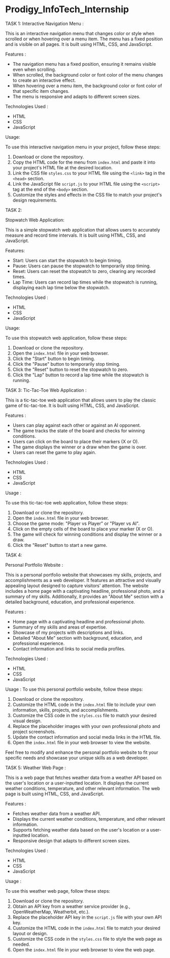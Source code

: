 # Prodigy_InfoTech_Internship
TASK 1:
 Interactive Navigation Menu :

This is an interactive navigation menu that changes color or style when scrolled or when hovering over a menu item. The menu has a fixed position and is visible on all pages. It is built using HTML, CSS, and JavaScript.

 Features :

- The navigation menu has a fixed position, ensuring it remains visible even when scrolling.
- When scrolled, the background color or font color of the menu changes to create an interactive effect.
- When hovering over a menu item, the background color or font color of that specific item changes.
- The menu is responsive and adapts to different screen sizes.

 Technologies Used :

- HTML
- CSS
- JavaScript

 Usage:

To use this interactive navigation menu in your project, follow these steps:

1. Download or clone the repository.
2. Copy the HTML code for the menu from `index.html` and paste it into your project's HTML file at the desired location.
3. Link the CSS file `styles.css` to your HTML file using the `<link>` tag in the `<head>` section.
4. Link the JavaScript file `script.js` to your HTML file using the `<script>` tag at the end of the `<body>` section.
5. Customize the styles and effects in the CSS file to match your project's design requirements.



TASK 2:

Stopwatch Web Application:

This is a simple stopwatch web application that allows users to accurately measure and record time intervals. It is built using HTML, CSS, and JavaScript.

Features:

- Start: Users can start the stopwatch to begin timing.
- Pause: Users can pause the stopwatch to temporarily stop timing.
- Reset: Users can reset the stopwatch to zero, clearing any recorded times.
- Lap Time: Users can record lap times while the stopwatch is running, displaying each lap time below the stopwatch.

Technologies Used :

- HTML
- CSS
- JavaScript

 Usage:

To use this stopwatch web application, follow these steps:

1. Download or clone the repository.
2. Open the `index.html` file in your web browser.
3. Click the "Start" button to begin timing.
4. Click the "Pause" button to temporarily stop timing.
5. Click the "Reset" button to reset the stopwatch to zero.
6. Click the "Lap" button to record a lap time while the stopwatch is running.

TASK 3:
 Tic-Tac-Toe Web Application :

This is a tic-tac-toe web application that allows users to play the classic game of tic-tac-toe. It is built using HTML, CSS, and JavaScript.

 Features :

- Users can play against each other or against an AI opponent.
- The game tracks the state of the board and checks for winning conditions.
- Users can click on the board to place their markers (X or O).
- The game displays the winner or a draw when the game is over.
- Users can reset the game to play again.

 Technologies Used :

- HTML
- CSS
- JavaScript

Usage :

To use this tic-tac-toe web application, follow these steps:

1. Download or clone the repository.
2. Open the `index.html` file in your web browser.
3. Choose the game mode: "Player vs Player" or "Player vs AI".
4. Click on the empty cells of the board to place your marker (X or O).
5. The game will check for winning conditions and display the winner or a draw.
6. Click the "Reset" button to start a new game.



TASK 4:

 Personal Portfolio Website :

This is a personal portfolio website that showcases my skills, projects, and accomplishments as a web developer. It features an attractive and visually appealing layout designed to capture visitors' attention. The website includes a home page with a captivating headline, professional photo, and a summary of my skills. Additionally, it provides an "About Me" section with a detailed background, education, and professional experience.

 Features :

- Home page with a captivating headline and professional photo.
- Summary of my skills and areas of expertise.
- Showcase of my projects with descriptions and links.
- Detailed "About Me" section with background, education, and professional experience.
- Contact information and links to social media profiles.

Technologies Used :

- HTML
- CSS
- JavaScript

 Usage :
To use this personal portfolio website, follow these steps:

1. Download or clone the repository.
2. Customize the HTML code in the `index.html` file to include your own information, skills, projects, and accomplishments.
3. Customize the CSS code in the `styles.css` file to match your desired visual design.
4. Replace the placeholder images with your own professional photo and project screenshots.
5. Update the contact information and social media links in the HTML file.
6. Open the `index.html` file in your web browser to view the website.



Feel free to modify and enhance the personal portfolio website to fit your specific needs and showcase your unique skills as a web developer.

TASK 5:
 Weather Web Page :

This is a web page that fetches weather data from a weather API based on the user's location or a user-inputted location. It displays the current weather conditions, temperature, and other relevant information. The web page is built using HTML, CSS, and JavaScript.

 Features :

- Fetches weather data from a weather API.
- Displays the current weather conditions, temperature, and other relevant information.
- Supports fetching weather data based on the user's location or a user-inputted location.
- Responsive design that adapts to different screen sizes.

 Technologies Used :

- HTML
- CSS
- JavaScript

 Usage :

To use this weather web page, follow these steps:

1. Download or clone the repository.
2. Obtain an API key from a weather service provider (e.g., OpenWeatherMap, Weatherbit, etc.).
3. Replace the placeholder API key in the `script.js` file with your own API key.
4. Customize the HTML code in the `index.html` file to match your desired layout or design.
5. Customize the CSS code in the `styles.css` file to style the web page as needed.
6. Open the `index.html` file in your web browser to view the web page.
